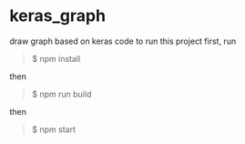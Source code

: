 # keras_graph
draw graph based on keras code
to run this project
first, run
> $ npm install

then
> $ npm run build

then
> $ npm start

